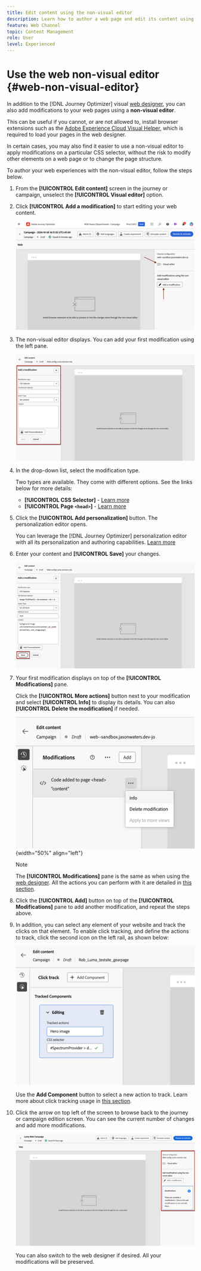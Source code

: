 ```yaml
---
title: Edit content using the non-visual editor
description: Learn how to author a web page and edit its content using the Journey Optimizer non-visual editor
feature: Web Channel
topic: Content Management
role: User
level: Experienced
---
```

# Use the web non-visual editor {#web-non-visual-editor}

In addition to the [!DNL Journey Optimizer] visual [web designer](web-visual-editor.md), you can also add modifications to your web pages using a **non-visual editor**.

This can be useful if you cannot, or are not allowed to, install browser extensions such as the [Adobe Experience Cloud Visual Helper](web-prerequisites.md#visual-authoring-prerequisites), which is required to load your pages in the web designer.

In certain cases, you may also find it easier to use a non-visual editor to apply modifications on a particular CSS selector, without the risk to modify other elements on a web page or to change the page structure.
 
To author your web experiences with the non-visual editor, follow the steps below.

1. From the **[!UICONTROL Edit content]** screen in the journey or campaign, unselect the **[!UICONTROL Visual editor]** option.

1. Click **[!UICONTROL Add a modification]** to start editing your web content.

    ![](assets/web-campaign-add-modification-button.png)

1. The non-visual editor displays. You can add your first modification using the left pane.

    ![](assets/web-non-visual-editor.png)

1. In the drop-down list, select the modification type. 
    
    Two types are available. They come with different options. See the links below for more details:

    * **[!UICONTROL CSS Selector]** - [Learn more](manage-web-modifications.md#css-selector)
    * **[!UICONTROL Page `<head>`]** - [Learn more](manage-web-modifications.md#page-head)

1. Click the **[!UICONTROL Add personalization]** button. The personalization editor opens.

    You can leverage the [!DNL Journey Optimizer] personalization editor with all its personalization and authoring capabilities. [Learn more](../personalization/personalization-build-expressions.md)

1. Enter your content and **[!UICONTROL Save]** your changes.

    ![](assets/web-non-visual-editor-ex-save.png)

1. Your first modification displays on top of the **[!UICONTROL Modifications]** pane.

    Click the **[!UICONTROL More actions]** button next to your modification and select **[!UICONTROL Info]** to display its details. You can also **[!UICONTROL Delete the modification]** if needed.

    ![](assets/web-non-visual-editor-ex-more.png){width="50%" align="left"}

    >[!NOTE]
    >
    >The **[!UICONTROL Modifications]** pane is the same as when using the [web designer](web-visual-editor.md). All the actions you can perform with it are detailed in [this section](manage-web-modifications.md#use-modifications-pane).

1. Click the **[!UICONTROL Add]** button on top of the **[!UICONTROL Modifications]** pane to add another modification, and repeat the steps above. 


1. In addition, you can select any element of your website and track the clicks on that element. To enable click tracking, and define the actions to track, click the second icon on the left rail, as shown below:
    
    ![](assets/web-campaign-click.png)

    Use the **Add Component** button to select a new action to track. Learn more about click tracking usage in [this section](monitor-web-experiences.md#use-click-tracking).


1. Click the arrow on top left of the screen to browse back to the journey or campaign edition screen. You can see the current number of changes and add more modifications.

    ![](assets/web-campaign-modifications.png)

    You can also switch to the web designer if desired. All your modifications will be preserved.
